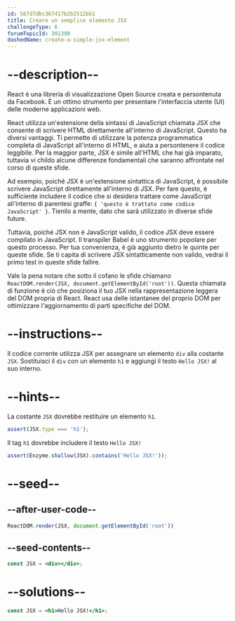 ```yaml
---
id: 587d7dbc367417b2b2512bb1
title: Creare un semplice elemento JSX
challengeType: 6
forumTopicId: 301390
dashedName: create-a-simple-jsx-element
---
```


# --description--

React è una libreria di visualizzazione Open Source creata e persontenuta da Facebook. È un ottimo strumento per presentare l'interfaccia utente (UI) delle moderne applicazioni web.

React utilizza un'estensione della sintassi di JavaScript chiamata JSX che consente di scrivere HTML direttamente all'interno di JavaScript. Questo ha diversi vantaggi. Ti permette di utilizzare la potenza programmatica completa di JavaScript all'interno di HTML, e aiuta a persontenere il codice leggibile. Per la maggior parte, JSX è simile all'HTML che hai già imparato, tuttavia vi childo alcune differenze fondamentali che saranno affrontate nel corso di queste sfide.

Ad esempio, poiché JSX è un'estensione sintattica di JavaScript, è possibile scrivere JavaScript direttamente all'interno di JSX. Per fare questo, è sufficiente includere il codice che si desidera trattare come JavaScript all'interno di parentesi graffe: `{ 'questo è trattato come codice JavaScript' }`. Tienilo a mente, dato che sarà utilizzato in diverse sfide future.

Tuttavia, poiché JSX non è JavaScript valido, il codice JSX deve essere compilato in JavaScript. Il transpiler Babel è uno strumento popolare per questo processo. Per tua convenienza, è già aggiunto dietro le quinte per queste sfide. Se ti capita di scrivere JSX sintatticamente non valido, vedrai il primo test in queste sfide fallire.

Vale la pena notare che sotto il cofano le sfide chiamano `ReactDOM.render(JSX, document.getElementById('root'))`. Questa chiamata di funzione è ciò che posiziona il tuo JSX nella rappresentazione leggera del DOM propria di React. React usa delle istantanee del proprio DOM per ottimizzare l'aggiornamento di parti specifiche del DOM.

# --instructions--

Il codice corrente utilizza JSX per assegnare un elemento `div` alla costante `JSX`. Sostituisci il `div` con un elemento `h1` e aggiungi il testo `Hello JSX!` al suo interno.

# --hints--

La costante `JSX` dovrebbe restituire un elemento `h1`.

```js
assert(JSX.type === 'h1');
```

Il tag `h1` dovrebbe includere il testo `Hello JSX!`

```js
assert(Enzyme.shallow(JSX).contains('Hello JSX!'));
```

# --seed--

## --after-user-code--

```jsx
ReactDOM.render(JSX, document.getElementById('root'))
```

## --seed-contents--

```jsx
const JSX = <div></div>;
```

# --solutions--

```jsx
const JSX = <h1>Hello JSX!</h1>;
```
